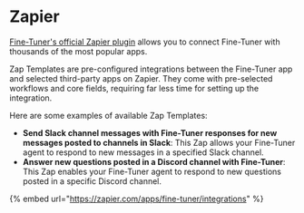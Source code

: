 # Zapier

[Fine-Tuner's official Zapier plugin](https://zapier.com/apps/fine-tuner/integrations) allows you to connect Fine-Tuner with thousands of the most popular apps.

Zap Templates are pre-configured integrations between the Fine-Tuner app and selected third-party apps on Zapier. They come with pre-selected workflows and core fields, requiring far less time for setting up the integration.

Here are some examples of available Zap Templates:

* **Send Slack channel messages with Fine-Tuner responses for new messages posted to channels in Slack**: This Zap allows your Fine-Tuner agent to respond to new messages in a specified Slack channel.
* **Answer new questions posted in a Discord channel with Fine-Tuner**: This Zap enables your Fine-Tuner agent to respond to new questions posted in a specific Discord channel.

{% embed url="https://zapier.com/apps/fine-tuner/integrations" %}

